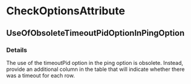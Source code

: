 ﻿---  
uid: Validator_7_3_27  
---

# CheckOptionsAttribute

## UseOfObsoleteTimeoutPidOptionInPingOption

### Details

The use of the timeoutPid option in the ping option is obsolete. Instead, provide an additional column in the table that will indicate whether there was a timeout for each row.
